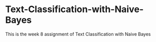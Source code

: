 # Text-Classification-with-Naive-Bayes
This is the week 8 assignment of Text Classification with Naive Bayes  
